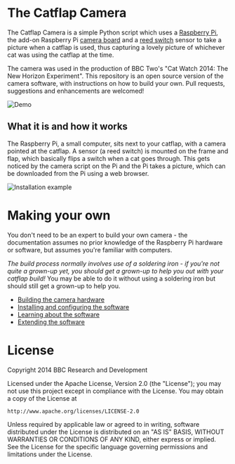 # The Catflap Camera

The Catflap Camera is a simple Python script which uses a [Raspberry Pi](http://www.raspberrypi.org/help/what-is-a-raspberry-pi/), the add-on Raspberry Pi [camera board](http://www.raspberrypi.org/products/camera-module/) and a [reed switch](https://en.wikipedia.org/wiki/Reed_switch) sensor to take a picture when a catflap is used, thus capturing a lovely picture of whichever cat was using the catflap at the time.

The camera was used in the production of BBC Two's "Cat Watch 2014: The New Horizon Experiment". This repository is an open source version of the camera software, with instructions on how to build your own. Pull requests, suggestions and enhancements are welcomed!

![Demo](https://github.com/JamesHarrison/catflap-camera/raw/master/docs/images/entering.jpg "Cat entering through a camera-enabled catflap")

## What it is and how it works

The Raspberry Pi, a small computer, sits next to your catflap, with a camera pointed at the catflap. A sensor (a reed switch) is mounted on the frame and flap, which basically flips a switch when a cat goes through. This gets noticed by the camera script on the Pi and the Pi takes a picture, which can be downloaded from the Pi using a web browser.

![Installation example](https://github.com/JamesHarrison/catflap-camera/raw/master/docs/images/example.jpg "An example of an installed camera")

# Making your own

You don't need to be an expert to build your own camera - the documentation assumes no prior knowledge of the Raspberry Pi hardware or software, but assumes you're familiar with computers.

*The build process normally involves use of a soldering iron - if you're not quite a grown-up yet, you should get a grown-up to help you out with your catflap build!* You may be able to do it without using a soldering iron but should still get a grown-up to help you.

* [Building the camera hardware](../master/docs/HARDWARE.md)
* [Installing and configuring the software](../master/docs/INSTALLATION.md)
* [Learning about the software](../master/docs/SOFTWARE.md)
* [Extending the software](../master/docs/EXTENDING.md)

# License

Copyright 2014 BBC Research and Development

Licensed under the Apache License, Version 2.0 (the "License"); you may not use this project except in compliance with the License. You may obtain a copy of the License at

    http://www.apache.org/licenses/LICENSE-2.0

Unless required by applicable law or agreed to in writing, software distributed under the License is distributed on an "AS IS" BASIS, WITHOUT WARRANTIES OR CONDITIONS OF ANY KIND, either express or implied. See the License for the specific language governing permissions and limitations under the License.